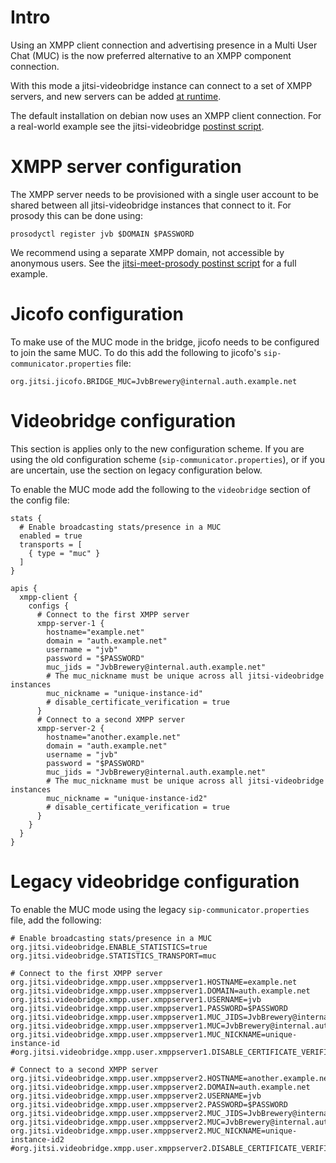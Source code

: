 # Intro
Using an XMPP client connection and advertising presence in a Multi User Chat
(MUC) is the now preferred alternative to an XMPP component connection.

With this mode a jitsi-videobridge instance can connect to a set of XMPP servers, and new servers 
can be added [at runtime](https://github.com/jitsi/jitsi-videobridge/blob/master/doc/rest-muc-client.md).

The default installation on debian now uses an XMPP client
connection. For a real-world example see the jitsi-videobridge [postinst
script](https://github.com/jitsi/jitsi-videobridge/blob/master/debian/postinst#L104).

# XMPP server configuration
The XMPP server needs to be provisioned with a single user account to be shared between all 
jitsi-videobridge instances that connect to it. For prosody this can be done using:

```
prosodyctl register jvb $DOMAIN $PASSWORD
```

We recommend using a separate XMPP domain, not accessible by anonymous users.
See the [jitsi-meet-prosody postinst
script](https://github.com/jitsi/jitsi-meet/blob/master/debian/jitsi-meet-prosody.postinst)
for a full example.

# Jicofo configuration
To make use of the MUC mode in the bridge, jicofo needs to be configured to
join the same MUC. To do this add the following to jicofo's `sip-communicator.properties` file:
```
org.jitsi.jicofo.BRIDGE_MUC=JvbBrewery@internal.auth.example.net
```

# Videobridge configuration
This section is applies only to the new configuration scheme. If you are using the
old configuration scheme (`sip-communicator.properties`), or if you are
uncertain, use the section on legacy configuration below.

To enable the MUC mode add the following to the `videobridge` section of the config file:
```
stats {
  # Enable broadcasting stats/presence in a MUC
  enabled = true
  transports = [
    { type = "muc" }
  ]
}

apis {
  xmpp-client {
    configs {
      # Connect to the first XMPP server
      xmpp-server-1 {
        hostname="example.net"
        domain = "auth.example.net"
        username = "jvb"
        password = "$PASSWORD"
        muc_jids = "JvbBrewery@internal.auth.example.net"
        # The muc_nickname must be unique across all jitsi-videobridge instances
        muc_nickname = "unique-instance-id"
        # disable_certificate_verification = true
      }
      # Connect to a second XMPP server
      xmpp-server-2 {
        hostname="another.example.net"
        domain = "auth.example.net"
        username = "jvb"
        password = "$PASSWORD"
        muc_jids = "JvbBrewery@internal.auth.example.net"
        # The muc_nickname must be unique across all jitsi-videobridge instances
        muc_nickname = "unique-instance-id2"
        # disable_certificate_verification = true
      }
    }
  }
}

```

# Legacy videobridge configuration
To enable the MUC mode using the legacy `sip-communicator.properties` file, add the following:
```
# Enable broadcasting stats/presence in a MUC
org.jitsi.videobridge.ENABLE_STATISTICS=true
org.jitsi.videobridge.STATISTICS_TRANSPORT=muc

# Connect to the first XMPP server
org.jitsi.videobridge.xmpp.user.xmppserver1.HOSTNAME=example.net
org.jitsi.videobridge.xmpp.user.xmppserver1.DOMAIN=auth.example.net
org.jitsi.videobridge.xmpp.user.xmppserver1.USERNAME=jvb
org.jitsi.videobridge.xmpp.user.xmppserver1.PASSWORD=$PASSWORD
org.jitsi.videobridge.xmpp.user.xmppserver1.MUC_JIDS=JvbBrewery@internal.auth.example.net
org.jitsi.videobridge.xmpp.user.xmppserver1.MUC=JvbBrewery@internal.auth.boris2.jitsi.net
org.jitsi.videobridge.xmpp.user.xmppserver1.MUC_NICKNAME=unique-instance-id
#org.jitsi.videobridge.xmpp.user.xmppserver1.DISABLE_CERTIFICATE_VERIFICATION=true

# Connect to a second XMPP server
org.jitsi.videobridge.xmpp.user.xmppserver2.HOSTNAME=another.example.net
org.jitsi.videobridge.xmpp.user.xmppserver2.DOMAIN=auth.example.net
org.jitsi.videobridge.xmpp.user.xmppserver2.USERNAME=jvb
org.jitsi.videobridge.xmpp.user.xmppserver2.PASSWORD=$PASSWORD
org.jitsi.videobridge.xmpp.user.xmppserver2.MUC_JIDS=JvbBrewery@internal.auth.example.net
org.jitsi.videobridge.xmpp.user.xmppserver2.MUC=JvbBrewery@internal.auth.boris2.jitsi.net
org.jitsi.videobridge.xmpp.user.xmppserver2.MUC_NICKNAME=unique-instance-id2
#org.jitsi.videobridge.xmpp.user.xmppserver2.DISABLE_CERTIFICATE_VERIFICATION=true
```
